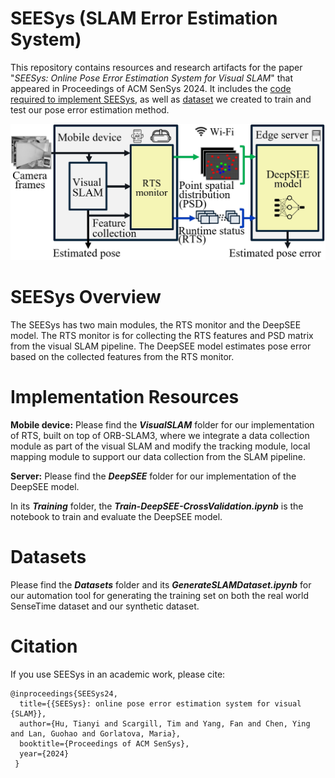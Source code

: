 # SEESys (SLAM Error Estimation System)
 
This repository contains resources and research artifacts for the paper "_SEESys: Online Pose Error Estimation System for Visual SLAM_" that appeared in Proceedings of ACM SenSys 2024. 
It includes the [code required to implement SEESys](#implementation-resources), as well as [dataset](#datasets) we created to train and test our pose error estimation method.

![plot](./SystemDesign-SystemPipeline.png)
# SEESys Overview

The SEESys has two main modules, the RTS monitor and the DeepSEE model. The RTS monitor is for collecting the RTS features and PSD matrix from the visual SLAM pipeline. The DeepSEE model estimates pose error based on the collected features from the RTS monitor.

# Implementation Resources

**Mobile device:** 
Please find the ***VisualSLAM*** folder for our implementation of RTS, built on top of ORB-SLAM3, where we integrate a data collection module as part of the visual SLAM and modify the tracking module, local mapping module to support our data collection from the SLAM pipeline.

**Server:**
Please find the ***DeepSEE*** folder for our implementation of the DeepSEE model.

In its ***Training*** folder, the ***Train-DeepSEE-CrossValidation.ipynb*** is the notebook to train and evaluate the DeepSEE model.

# Datasets

Please find the ***Datasets*** folder and its ***GenerateSLAMDataset.ipynb*** for our automation tool for generating the training set on both the real world SenseTime dataset and our synthetic dataset.


# Citation

If you use SEESys in an academic work, please cite: 

```
@inproceedings{SEESys24,
  title={{SEESys}: online pose error estimation system for visual {SLAM}},
  author={Hu, Tianyi and Scargill, Tim and Yang, Fan and Chen, Ying and Lan, Guohao and Gorlatova, Maria},
  booktitle={Proceedings of ACM SenSys},
  year={2024}
 }
 ```
